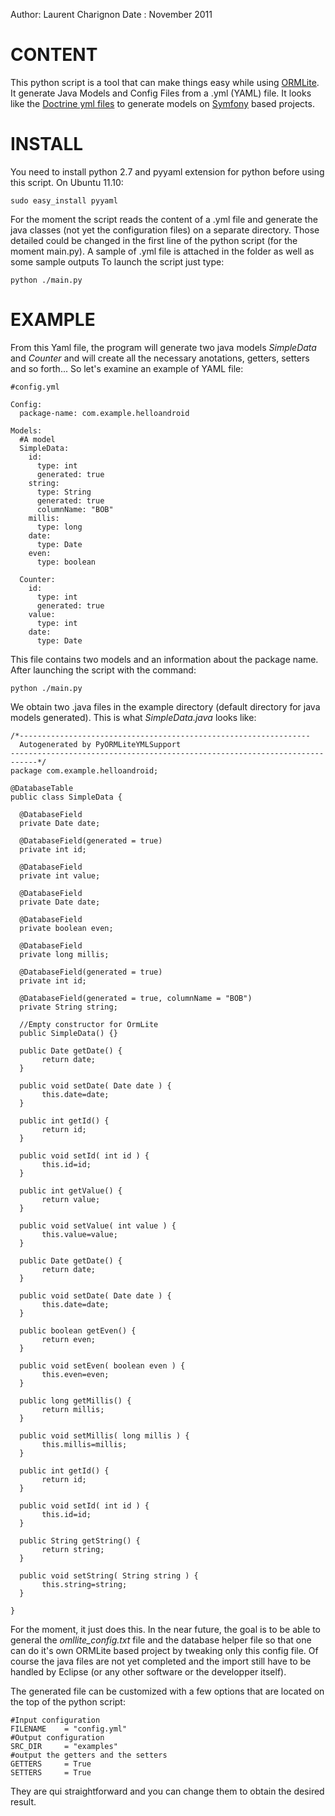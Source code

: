 Author: Laurent Charignon
Date  : November 2011


CONTENT
=======

This python script is a tool that can make things easy while using [ORMLite][1].
It generate Java Models and Config Files from a .yml (YAML) file.
It looks like the [Doctrine yml files][2] to generate models on [Symfony][3] based projects.


INSTALL
=======
You need to install python 2.7 and pyyaml extension for python before using this script.
On Ubuntu 11.10:

    sudo easy_install pyyaml

For the moment the script reads the content of a .yml file and generate the java classes (not yet the configuration files) on a separate directory.
Those detailed could be changed in the first line of the python script (for the moment main.py).
A sample of .yml file is attached in the folder as well as some sample outputs
To launch the script just type:

    python ./main.py


EXAMPLE
=======

From this Yaml file, the program will generate two java models *SimpleData* and *Counter* and will create all the necessary anotations, getters, setters and so forth...
So let's examine an example of YAML file:
    
    #config.yml
    
    Config:
      package-name: com.example.helloandroid
    
    Models:
      #A model
      SimpleData:
        id:
          type: int
          generated: true
        string:
          type: String
          generated: true
          columnName: "BOB"
        millis:
          type: long
        date:
          type: Date
        even:
          type: boolean

      Counter:
        id:
          type: int
          generated: true
        value:
          type: int
        date:
          type: Date


This file contains two models and an information about the package name.
After launching the script with the command:

    python ./main.py

We obtain two .java files in the example directory (default directory for java models generated).
This is what *SimpleData.java* looks like:


    /*-----------------------------------------------------------------
      Autogenerated by PyORMLiteYMLSupport
    ----------------------------------------------------------------------------*/
    package com.example.helloandroid;

    @DatabaseTable
    public class SimpleData { 

      @DatabaseField
      private Date date;

      @DatabaseField(generated = true)
      private int id;

      @DatabaseField
      private int value;

      @DatabaseField
      private Date date;

      @DatabaseField
      private boolean even;

      @DatabaseField
      private long millis;

      @DatabaseField(generated = true)
      private int id;

      @DatabaseField(generated = true, columnName = "BOB")
      private String string;

      //Empty constructor for OrmLite
      public SimpleData() {}

      public Date getDate() {
           return date;
      }

      public void setDate( Date date ) {
           this.date=date;
      }

      public int getId() {
           return id;
      }

      public void setId( int id ) {
           this.id=id;
      }

      public int getValue() {
           return value;
      }

      public void setValue( int value ) {
           this.value=value;
      }

      public Date getDate() {
           return date;
      }

      public void setDate( Date date ) {
           this.date=date;
      }

      public boolean getEven() {
           return even;
      }

      public void setEven( boolean even ) {
           this.even=even;
      }

      public long getMillis() {
           return millis;
      }

      public void setMillis( long millis ) {
           this.millis=millis;
      }

      public int getId() {
           return id;
      }

      public void setId( int id ) {
           this.id=id;
      }

      public String getString() {
           return string;
      }

      public void setString( String string ) {
           this.string=string;
      }

    }

For the moment, it just does this. 
In the near future, the goal is to be able to general the *omllite_config.txt* file and the database helper file so that one can do it's own ORMLite based project by tweaking only this config file.
Of course the java files are not yet completed and the import still have to be handled by Eclipse (or any other software or the developper itself).

The generated file can be customized with a few options that are located on the top of the python script:

    #Input configuration
    FILENAME    = "config.yml"
    #Output configuration
    SRC_DIR     = "examples"
    #output the getters and the setters
    GETTERS     = True
    SETTERS     = True

They are qui straightforward and you can change them to obtain the desired result.

[1]: http://ormlite.com/        "ORMLite"
[2]: http://www.doctrine-project.org/documentation/manual/1_2/pl/yaml-schema-files  "Doctrine YAML Schema"
[3]: http://www.symfony-project.org/   "Symfony"
